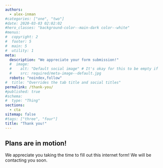 ```yaml
---
authors:
  - alex-inman
#categories: ["one", "two"]
#date: 2020-03-03 02:02:02
#hero_classes: "background-color--main-dark color--white"
#menus:
#  copyright: 2
#  footer: 5
#  main: 5
#  utility: 1
meta:
  description: "We appreciate your form submission!"
  #  image:
  #    alt: "Default social image" # It's okay for this to be empty if the image is decorative
  #    src: required/meta-image--default.jpg
  robots: "noindex,follow"
#  title: "Overrides the tab title and social titles"
permalink: /thank-you/
#published: true
#schema:
#  type: "Thing"
sections:
  - cta
sitemap: false
#tags: ["three", "four"]
title: "Thank you!"
---
```


## Plans are in motion!

We appreciate you taking the time to fill out this internet form! We will be contacting you soon.
